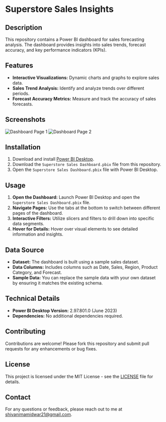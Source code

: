 # Superstore Sales Insights

## Description
This repository contains a Power BI dashboard for sales forecasting analysis. The dashboard provides insights into sales trends, forecast accuracy, and key performance indicators (KPIs).

## Features
- **Interactive Visualizations:** Dynamic charts and graphs to explore sales data.
- **Sales Trend Analysis:** Identify and analyze trends over different periods.
- **Forecast Accuracy Metrics:** Measure and track the accuracy of sales forecasts.
  
## Screenshots
![Dashboard Page 1](images/DashBoard%Page%1.png)
![Dashboard Page 2](images/DashBoard%Page%2.png)

## Installation
1. Download and install [Power BI Desktop](https://powerbi.microsoft.com/desktop/).
2. Download the `Superstore Sales Dashboard.pbix` file from this repository.
3. Open the `Superstore Sales Dashboard.pbix` file with Power BI Desktop.

## Usage
1. **Open the Dashboard:** Launch Power BI Desktop and open the `Superstore Sales Dashboard.pbix` file.
2. **Navigate Pages:** Use the tabs at the bottom to switch between different pages of the dashboard.
3. **Interactive Filters:** Utilize slicers and filters to drill down into specific data segments.
4. **Hover for Details:** Hover over visual elements to see detailed information and insights.

## Data Source
- **Dataset:** The dashboard is built using a sample sales dataset.
- **Data Columns:** Includes columns such as Date, Sales, Region, Product Category, and Forecast.
- **Sample Data:** You can replace the sample data with your own dataset by ensuring it matches the existing schema.

## Technical Details
- **Power BI Desktop Version:** 2.97.801.0 (June 2023)
- **Dependencies:** No additional dependencies required.

## Contributing
Contributions are welcome! Please fork this repository and submit pull requests for any enhancements or bug fixes.

## License
This project is licensed under the MIT License - see the [LICENSE](LICENSE) file for details.

## Contact
For any questions or feedback, please reach out to me at [shivanimamidwar21@gmail.com](mailto:shivanimamidwar21@gmail.com).
